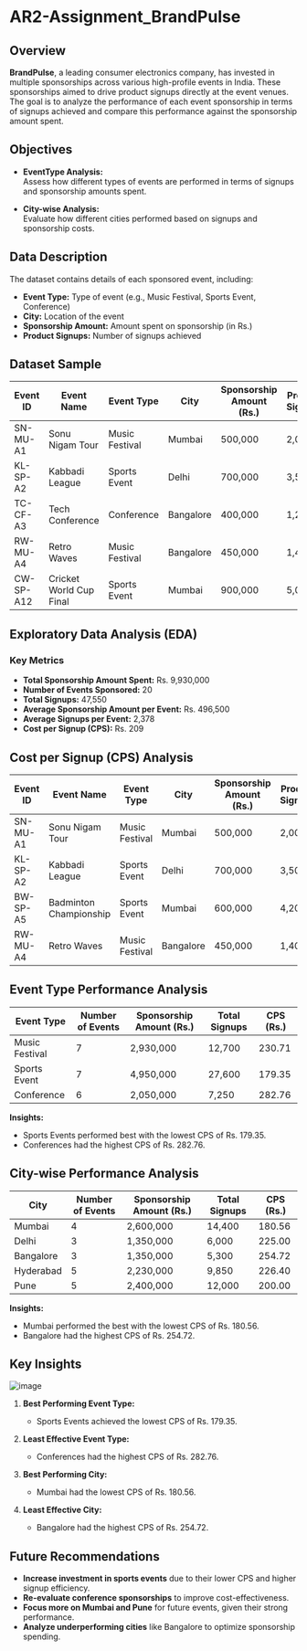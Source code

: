 # AR2-Assignment_BrandPulse

## Overview

**BrandPulse**, a leading consumer electronics company, has invested in multiple sponsorships across various high-profile events in India. These sponsorships aimed to drive product signups directly at the event venues. The goal is to analyze the performance of each event sponsorship in terms of signups achieved and compare this performance against the sponsorship amount spent.

## Objectives

- **EventType Analysis:**  
  Assess how different types of events are performed in terms of signups and sponsorship amounts spent.
  
- **City-wise Analysis:**  
  Evaluate how different cities performed based on signups and sponsorship costs.

## Data Description

The dataset contains details of each sponsored event, including:

- **Event Type:** Type of event (e.g., Music Festival, Sports Event, Conference)
- **City:** Location of the event
- **Sponsorship Amount:** Amount spent on sponsorship (in Rs.)
- **Product Signups:** Number of signups achieved

## Dataset Sample

| Event ID  | Event Name                   | Event Type       | City      | Sponsorship Amount (Rs.) | Product Signups |
|-----------|------------------------------|------------------|-----------|-------------------------|-----------------|
| SN-MU-A1  | Sonu Nigam Tour               | Music Festival   | Mumbai    | 500,000                  | 2,000           |
| KL-SP-A2  | Kabbadi League                 | Sports Event     | Delhi     | 700,000                  | 3,500           |
| TC-CF-A3  | Tech Conference                | Conference       | Bangalore | 400,000                  | 1,200           |
| RW-MU-A4  | Retro Waves                    | Music Festival   | Bangalore | 450,000                  | 1,400           |
| CW-SP-A12 | Cricket World Cup Final        | Sports Event     | Mumbai    | 900,000                  | 5,000           |


## Exploratory Data Analysis (EDA)

### Key Metrics

- **Total Sponsorship Amount Spent:** Rs. 9,930,000
- **Number of Events Sponsored:** 20
- **Total Signups:** 47,550
- **Average Sponsorship Amount per Event:** Rs. 496,500
- **Average Signups per Event:** 2,378
- **Cost per Signup (CPS):** Rs. 209

## Cost per Signup (CPS) Analysis

| Event ID  | Event Name             | Event Type       | City      | Sponsorship Amount (Rs.) | Product Signups | CPS (Rs.) |
|-----------|------------------------|------------------|-----------|-------------------------|-----------------|-----------|
| SN-MU-A1  | Sonu Nigam Tour          | Music Festival   | Mumbai    | 500,000                  | 2,000           | 250       |
| KL-SP-A2  | Kabbadi League            | Sports Event     | Delhi     | 700,000                  | 3,500           | 200       |
| BW-SP-A5  | Badminton Championship    | Sports Event     | Mumbai    | 600,000                  | 4,200           | 143       |
| RW-MU-A4  | Retro Waves               | Music Festival   | Bangalore | 450,000                  | 1,400           | 321       |

## Event Type Performance Analysis

| Event Type      | Number of Events | Sponsorship Amount (Rs.) | Total Signups | CPS (Rs.) |
|----------------|-----------------|--------------------------|---------------|-----------|
| Music Festival | 7                 | 2,930,000                 | 12,700         | 230.71     |
| Sports Event   | 7                 | 4,950,000                 | 27,600         | 179.35     |
| Conference     | 6                 | 2,050,000                 | 7,250          | 282.76     |

**Insights:**  
- Sports Events performed best with the lowest CPS of Rs. 179.35.
- Conferences had the highest CPS of Rs. 282.76.

## City-wise Performance Analysis

| City      | Number of Events | Sponsorship Amount (Rs.) | Total Signups | CPS (Rs.) |
|-----------|-----------------|--------------------------|---------------|-----------|
| Mumbai    | 4                 | 2,600,000                 | 14,400         | 180.56     |
| Delhi     | 3                 | 1,350,000                 | 6,000          | 225.00     |
| Bangalore | 3                 | 1,350,000                 | 5,300          | 254.72     |
| Hyderabad | 5                 | 2,230,000                 | 9,850          | 226.40     |
| Pune      | 5                 | 2,400,000                 | 12,000         | 200.00     |

**Insights:**  
- Mumbai performed the best with the lowest CPS of Rs. 180.56.
- Bangalore had the highest CPS of Rs. 254.72.

## Key Insights

![image](https://github.com/user-attachments/assets/06574e68-d383-46d8-a3f0-398e79f8a44e)

1. **Best Performing Event Type:**  
   - Sports Events achieved the lowest CPS of Rs. 179.35.
   
2. **Least Effective Event Type:**  
   - Conferences had the highest CPS of Rs. 282.76.

3. **Best Performing City:**  
   - Mumbai had the lowest CPS of Rs. 180.56.

4. **Least Effective City:**  
   - Bangalore had the highest CPS of Rs. 254.72.

## Future Recommendations

- **Increase investment in sports events** due to their lower CPS and higher signup efficiency.
- **Re-evaluate conference sponsorships** to improve cost-effectiveness.
- **Focus more on Mumbai and Pune** for future events, given their strong performance.
- **Analyze underperforming cities** like Bangalore to optimize sponsorship spending.

